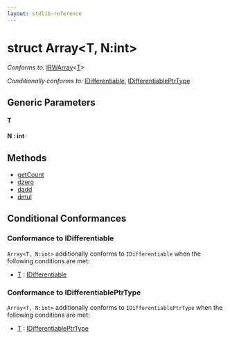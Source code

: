 ```yaml
---
layout: stdlib-reference
---
```


# struct Array\<T, N:int\>

*Conforms to:* [IRWArray](../../interfaces/irwarray-0123/index)\<[T](../../interfaces/irwarray-0123/index#typeparam-T)\>

*Conditionally conforms to:* [IDifferentiable](../../interfaces/idifferentiable-01/index), [IDifferentiablePtrType](../../interfaces/idifferentiableptrtype-01fi/index)

## Generic Parameters

####  <a id="typeparam-T"></a>T
####  <a id="decl-N"></a>N  : int

## Methods

* [getCount](getcount-3)
* [dzero](dzero)
* [dadd](dadd)
* [dmul](dmul)

## Conditional Conformances

### Conformance to IDifferentiable
`Array<T, N:int>` additionally conforms to `IDifferentiable` when the following conditions are met:

  * [T](index#typeparam-T) : [IDifferentiable](../../interfaces/idifferentiable-01/index)
### Conformance to IDifferentiablePtrType
`Array<T, N:int>` additionally conforms to `IDifferentiablePtrType` when the following conditions are met:

  * [T](index#typeparam-T) : [IDifferentiablePtrType](../../interfaces/idifferentiableptrtype-01fi/index)

<!-- RTD-TOC-START
```{toctree}
:titlesonly:
:hidden:

Differential <differential-0>
dadd <dadd>
dmul <dmul>
dzero <dzero>
getCount <getcount-3>
```
RTD-TOC-END -->
